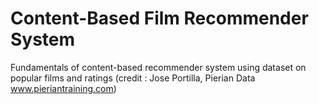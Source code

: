 # Content-Based Film Recommender System
Fundamentals of content-based recommender system using dataset on popular films and ratings
(credit : Jose Portilla, Pierian Data www.pieriantraining.com)